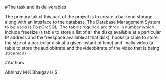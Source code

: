 #The task and its deliverables

The primary tak of this part of the project is to create a backend storage along with an interface to the database. The Database Management System to be used is PostGreSQL. The tables required are three in number which include freesize (a table to store a list of all the disks available at a particular IP address and the freespace available at that disk), hooks (a table to store the size of a particular disk at a given instant of time) and finally video (a table to store the audiobitrate and the videobitrate of the video that is being streamed)

#Authors

Abhinav M K
Bhargav H S
